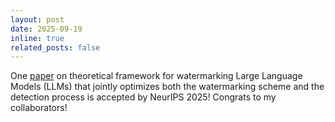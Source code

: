 ```yaml
---
layout: post
date: 2025-09-19 
inline: true
related_posts: false
---
```


One [paper](https://arxiv.org/abs/2410.02890) on theoretical framework for watermarking Large Language Models (LLMs) that jointly optimizes both the watermarking scheme and the detection process is accepted by NeurIPS 2025! Congrats to my collaborators!


